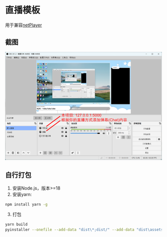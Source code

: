 # 直播模板

用于兼容[netPlayer](https://github.com/Zhoucheng133/netPlayer-Next)

## 截图

![截图](other/demo.png)

## 自行打包

1. 安装Node.js，版本>=18
2. 安装yarn:
```bash
npm install yarn -g
```
3. 打包
```bash
yarn build
pyinstaller --onefile --add-data "dist\*;dist/" --add-data "dist\assets\*;dist/assets/" app.py
```